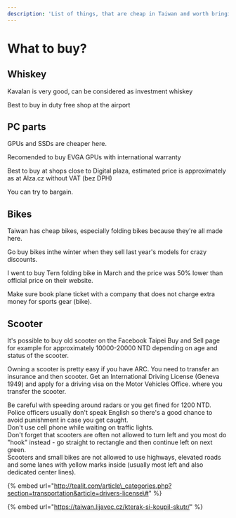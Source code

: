 ```yaml
---
description: 'List of things, that are cheap in Taiwan and worth bringing home.'
---
```


# What to buy?

## Whiskey

Kavalan is very good, can be considered as investment whiskey

Best to buy in duty free shop at the airport

## PC parts

GPUs and SSDs are cheaper here.

Recomended to buy EVGA GPUs with international warranty

Best to buy at shops close to Digital plaza, estimated price is approximately as at Alza.cz without VAT \(bez DPH\)

You can try to bargain.

## Bikes

Taiwan has cheap bikes, especially folding bikes because they're all made here.

Go buy bikes inthe winter when they sell last year's models for crazy discounts. 

I went to buy Tern folding bike in March and the price was 50% lower than official price on their website.

Make sure book plane ticket with a company that does not charge extra money for sports gear \(bike\).

## Scooter

It's possible to buy old scooter on the Facebook Taipei Buy and Sell page for example for approximately 10000-20000 NTD depending on age and status of the scooter.

Owning a scooter is pretty easy if you have ARC. You need to transfer an insurance and then scooter. Get an International Driving License \(Geneva 1949\) and apply for a driving visa on the Motor Vehicles Office. where you transfer the scooter.

Be careful with speeding around radars or you get fined for 1200 NTD.  
Police officers usually don't speak English so there's a good chance to avoid punishment in case you get caught.   
Don't use cell phone while waiting on traffic lights.  
Don't forget that scooters are often not allowed to turn left and you most do "hook" instead - go straight to rectangle and then continue left on next green.  
Scooters and small bikes are not allowed to use highways, elevated roads and some lanes with yellow marks inside \(usually most left and also dedicated center lines\).

{% embed url="http://tealit.com/article\_categories.php?section=transportation&article=drivers-license\#" %}

{% embed url="https://taiwan.lijavec.cz/kterak-si-koupil-skutr/" %}

